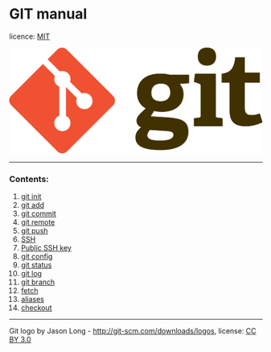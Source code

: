# GIT manual

licence: [MIT](./license.md)

![git logo](./assets/1920px-Git-logo.svg.png)

-------
### Contents:
1. [git init](./init.md)
2. [git add](./add.md)
3. [git commit](./commit.md)
4. [git remote](./remote.md)
5. [git push](./push.md)
6. [SSH](./ssh.md)
7. [Public SSH key](./public_ssh_key.md)
8. [git config](./config.md)
9. [git status](./status.md)
10. [git log](./log.md)
11. [git branch](./branch.md)
12. [fetch](./fetch.md)
13. [aliases](./aliases.md)
14. [checkout](./checkout.md)


------

Git logo by Jason Long - http://git-scm.com/downloads/logos, license: [CC BY 3.0](https://creativecommons.org/licenses/by/3.0/)
